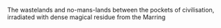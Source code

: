 The wastelands and no-mans-lands between the pockets of civilisation, irradiated with dense magical residue from the Marring

